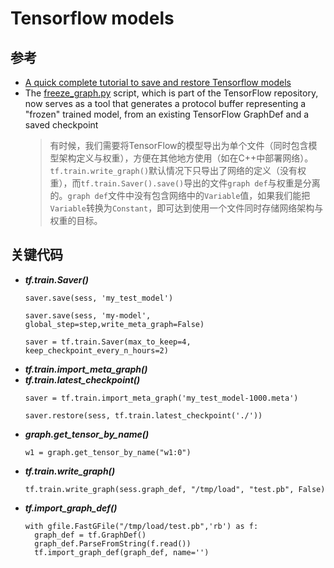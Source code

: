 # Tensorflow models
## 参考
* [A quick complete tutorial to save and restore Tensorflow models](http://cv-tricks.com/tensorflow-tutorial/save-restore-tensorflow-models-quick-complete-tutorial/)
* The [freeze_graph.py](https://github.com/tensorflow/tensorflow/blob/master/tensorflow/python/tools/freeze_graph.py) script, which is part of the TensorFlow repository, now serves as a tool that generates a protocol buffer representing a "frozen" trained model, from an existing TensorFlow GraphDef and a saved checkpoint
  >有时候，我们需要将TensorFlow的模型导出为单个文件（同时包含模型架构定义与权重），方便在其他地方使用（如在C++中部署网络）。`tf.train.write_graph()`默认情况下只导出了网络的定义（没有权重），而`tf.train.Saver().save()`导出的文件`graph def`与权重是分离的。`graph def`文件中没有包含网络中的`Variable`值，如果我们能把`Variable`转换为`Constant`，即可达到使用一个文件同时存储网络架构与权重的目标。
## 关键代码
* ***tf.train.Saver()***
  ```
  saver.save(sess, 'my_test_model')
  ```
  ```
  saver.save(sess, 'my-model', global_step=step,write_meta_graph=False)
  ```
  ```
  saver = tf.train.Saver(max_to_keep=4, keep_checkpoint_every_n_hours=2)
  ```
* ***tf.train.import_meta_graph()***
* ***tf.train.latest_checkpoint()***
  ```
  saver = tf.train.import_meta_graph('my_test_model-1000.meta')
  ```
  ```
  saver.restore(sess, tf.train.latest_checkpoint('./'))
  ```
* ***graph.get_tensor_by_name()***
  ```
  w1 = graph.get_tensor_by_name("w1:0")
  ```
* ***tf.train.write_graph()***
  ```
  tf.train.write_graph(sess.graph_def, "/tmp/load", "test.pb", False)
  ```
* ***tf.import_graph_def()***
  ```
  with gfile.FastGFile("/tmp/load/test.pb",'rb') as f:
    graph_def = tf.GraphDef()
    graph_def.ParseFromString(f.read())
    tf.import_graph_def(graph_def, name='')
  ```